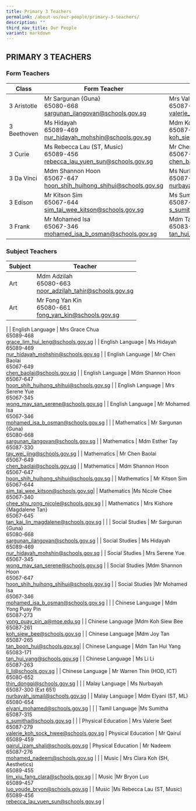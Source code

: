 ```yaml
---
title: Primary 3 Teachers
permalink: /about-us/our-people/primary-3-teachers/
description: ""
third_nav_title: Our People
variant: markdown
---
```

## PRIMARY 3 TEACHERS

### Form Teachers

| Class | Form Teacher | Form Teacher |
|---|---|---|
3 Aristotle | Mr Sargunan {Guna} <br>65080-668<br>[sargunan_ilangovan@schools.gov.sg](mailto:sargunan_ilangovan@schools.gov.sg) | Mrs Valerie Seet<br>65087-279<br>[valerie_koh_sock_hwee@schools.gov.sg](mailto:valerie_koh_sock_hwee@schools.gov.sg) |
| 3 Beethoven | Ms Hidayah<br>65089-469<br>[nur_hidayah_mohshin@schools.gov.sg](mailto:nur_hidayah_mohshin@schools.gov.sg) | Mdm Koh Siew Bee<br>65087-261<br>[koh_siew_bee@schools.gov.sg](mailto:koh_siew_bee@schools.gov.sg) |
| 3 Curie |Ms Rebecca Lau (ST, Music)<br>65089-456<br>[rebecca_lau_yuen_sun@schools.gov.sg](mailto:rebecca_lau_yuen_sun@schools.gov.sg) | Mr Chen Baolai <br>65067-649<br>[chen_baolai@schools.gov.sg](mailto:chen_baolai@schools.gov.sg) |
| 3 Da Vinci | Mdm Shannon Hoon<br>65067-647<br>[hoon_shih_huihong_shihui@schools.gov.sg](mailto:hoon_shih_huihong_shihui@schools.gov.sg) | Ms Nurbayah<br>65087-300 (Ext 651)<br>[nurbayah_ismail@schools.gov.sg](mailto:nurbayah_ismail@schools.gov.sg) |
| 3 Edison | Mr Kitson Sim<br>65067-644<br>[sim_tai_wee_kitson@schools.gov.sg](mailto:sim_tai_wee_kitson@schools.gov.sg) | Ms Sumitha<br>65087-315<br>[s_sumitha@schools.gov.sg](mailto:s_sumitha@schools.gov.sg) |
| 3 Frank |Mr Mohamed Isa<br>65067-346<br>[mohamed_isa_b_osman@schools.gov.sg](mailto:mohamed_isa_b_osman@schools.gov.sg) | Mdm Tan Hui Yang<br>65083-171<br>[tan_hui_yang@schools.gov.sg](mailto:tan_hui_yang@schools.gov.sg) |

### Subject Teachers

| Subject | Teacher |
|---|---|
| Art | Mdm Adzilah<br>65080-663<br>[noor_adzilah_tahir@schools.gov.sg](mailto:noor_adzilah_tahir@schools.gov.sg) |
| Art | Mr Fong Yan Kin<br>65080-661<br>[fong_yan_kin@schools.gov.sg](mailto:fong_yan_kin@schools.gov.sg) 
|
| English Language | Mrs Grace Chua <br>65089-468<br>[grace_lim_hui_leng@schools.gov.sg](mailto:grace_lim_hui_leng@schools.gov.sg) |
| English Language | Ms Hidayah<br>65089-469<br>[nur_hidayah_mohshin@schools.gov.sg](mailto:nur_hidayah_mohshin@schools.gov.sg) |
| English Language | Mr Chen Baolai<br>65067-649<br>[chen_baolai@schools.gov.sg](mailto:chen_baolai@schools.gov.sg) |
| English Language | Mdm Shannon Hoon<br>65067-647<br>[hoon_shih_huihong_shihui@schools.gov.sg](mailto:hoon_shih_huihong_shihui@schools.gov.sg) |
| English Language | Mrs Serene Yue<br>65067-345<br>[wong_may_san_serene@schools.gov.sg](mailto:wong_may_san_serene@schools.gov.sg) |
| English Language | Mr Mohamed Isa <br>65067-346<br>[mohamed_isa_b_osman@schools.gov.sg](mailto:mohamed_isa_b_osman@schools.gov.sg) |
|
| Mathematics | Mr Sargunan {Guna}<br>65080-668<br>[sargunan_ilangovan@schools.gov.sg](mailto:sargunan_ilangovan@schools.gov.sg) |
| Mathematics | Mdm Esther Tay<br>65087-330<br>[tay_wei_jing@schools.gov.sg](mailto:tay_wei_jing@schools.gov.sg) |
| Mathematics | Mr Chen Baolai<br>65067-649<br>[chen_baolai@schools.gov.sg](mailto:chen_baolai@schools.gov.sg) |
| Mathematics | Mdm Shannon Hoon<br>65067-647<br>[hoon_shih_huihong_shihui@schools.gov.sg](mailto:hoon_shih_huihong_shihui@schools.gov.sg) |
| Mathematics | Mr Kitson Sim<br>65067-644<br>[sim_tai_wee_kitson@schools.gov.sg](mailto:sim_tai_wee_kitson@schools.gov.sg)|
| Mathematics |Ms Nicole Chee <br>65067-340<br>[chee_shu_rong_nicole@schools.gov.sg](mailto:chee_shu_rong_nicole@schools.gov.sg) |
| Mathematics | Mrs Kishore {Magdalene Tan}<br>65067-645<br>[tan_kai_lin_magdalene@schools.gov.sg](mailto:tan_kai_lin_magdalene@schools.gov.sg) |
|
| Social Studies | Mr Sargunan {Guna}<br>65080-668<br>[sargunan_ilangovan@schools.gov.sg](mailto:sargunan_ilangovan@schools.gov.sg) |
| Social Studies | Ms Hidayah<br>65089-469<br>[nur_hidayah_mohshin@schools.gov.sg](mailto:nur_hidayah_mohshin@schools.gov.sg) |
| Social Studies | Mrs Serene Yue<br>65067-345<br>[wong_may_san_serene@schools.gov.sg](mailto:wong_may_san_serene@schools.gov.sg)  |
| Social Studies |Mdm Shannon Hoon<br>65067-647<br>[hoon_shih_huihong_shihui@schools.gov.sg](mailto:hoon_shih_huihong_shihui@schools.gov.sg) |
| Social Studies |Mr Mohamed Isa <br>65067-346<br>[mohamed_isa_b_osman@schools.gov.sg](mailto:mohamed_isa_b_osman@schools.gov.sg) |
|
| Chinese Language | Mdm Yong Puay Pin<br>65087-273<br>[yong_puay_pin_a@moe.edu.sg](mailto:yong_puay_pin_a@moe.edu.sg) |
| Chinese Language |Mdm Koh Siew Bee <br>65087-261<br>[koh_siew_bee@schools.gov.sg](mailto:koh_siew_bee@schools.gov.sg) |
| Chinese Language |Mdm Joy Tan<br>65087-265<br>[tan_boon_hui@schools.gov.sg](mailto:tan_boon_hui@schools.gov.sg)|
| Chinese Language | Mdm Tan Hui Yang<br>65083-171<br>[tan_hui_yang@schools.gov.sg](mailto:tan_hui_yang@schools.gov.sg) |
| Chinese Language | Ms Li Li <br>65087-263<br>[li_li@schools.gov.sg](mailto:li_li@schools.gov.sg) |
| Chinese Language | Mr Warren Thin (HOD, ICT) <br>65080-652<br>[thin_dongqi@schools.gov.sg](mailto:thin_dongqi@schools.gov.sg) |
|
| Malay Language | Ms Nurbayah <br>65087-300 (Ext 651)<br>[nurbayah_ismail@schools.gov.sg](mailto:nurbayah_ismail@schools.gov.sg) |
| Malay Language | Mdm Elyani (ST, ML)<br>65080-654<br>[elyani_mohamed@schools.gov.sg](mailto:elyani_mohamed@schools.gov.sg)  |
|
| Tamil Language |Ms Sumitha<br>65087-315<br>[s_sumitha@schools.gov.sg](mailto:s_sumitha@schools.gov.sg) |
|
| Physical Education | Mrs Valerie Seet <br>65087-279<br>[valerie_koh_sock_hwee@schools.gov.sg](mailto:valerie_koh_sock_hwee@schools.gov.sg) |
Physical Education | Mr Qairul <br>65089-459<br>[qairul_izam_shali@schools.gov.sg](mailto:qairul_izam_shali@schools.gov.sg) |
Physical Education | Mr Nadeem<br>65087-276<br>[mohamed_nadeem@schools.gov.sg](mailto:mohamed_nadeem@schools.gov.sg) |
|
| Music | Mrs Clara Koh (SH, Aesthetics)<br>65089-455<br>[lim_xiu_fang_clara@schools.gov.sg](mailto:lim_xiu_fang_clara@schools.gov.sg) |
| Music |Mr Bryon Luo<br>65089-457<br>[luo_youde_bryon@schools.gov.sg](mailto:luo_youde_bryon@schools.gov.sg) |
| Music |Ms Rebecca Lau (ST, Music)<br>65089-456<br>[rebecca_lau_yuen_sun@schools.gov.sg](mailto:rebecca_lau_yuen_sun@schools.gov.sg) |